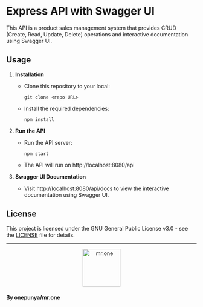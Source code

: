 # Express API with Swagger UI

This API is a product sales management system that provides CRUD (Create, Read, Update, Delete) operations and interactive documentation using Swagger UI.

## Usage

1. **Installation**
   - Clone this repository to your local:
     ```
     git clone <repo URL>
     ```
   - Install the required dependencies:
     ```
     npm install
     ```

2. **Run the API**
   - Run the API server:
     ```
     npm start
     ```
   - The API will run on http://localhost:8080/api

3. **Swagger UI Documentation**
   - Visit http://localhost:8080/api/docs to view the interactive documentation using Swagger UI.



## License

This project is licensed under the GNU General Public License v3.0 - see the [LICENSE]("https://github.com/onepunya/express-api-swagger-UI-/blob/main/LICENSE") file for details.

---

<p align="center">
  <img src="https://avatars.githubusercontent.com/u/101521147?v=4" width="100" alt="mr.one">
</p>

#### By onepunya/mr.one